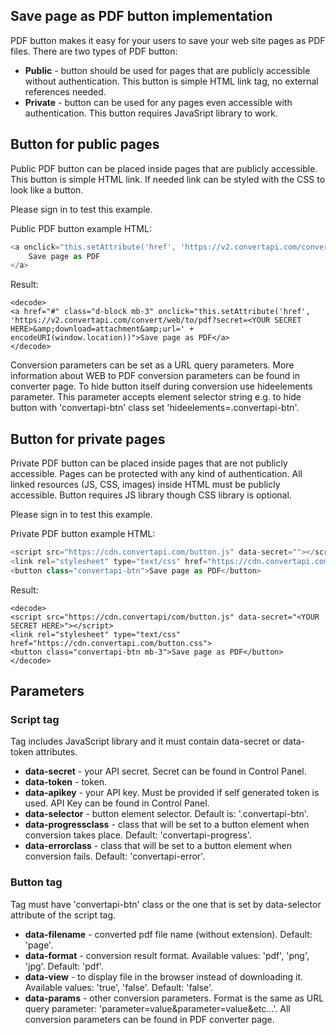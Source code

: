 ## Save page as PDF button implementation

PDF button makes it easy for your users to save your web site pages as PDF files. There are two types of PDF button:
  
- **Public** - button should be used for pages that are publicly accessible without authentication. This button is simple HTML link tag, no external references needed.
- **Private** - button can be used for any pages even accessible with authentication. This button requires JavaSript library to work.

## Button for public pages

Public PDF button can be placed inside pages that are publicly accessible. This button is simple HTML link. If needed link can be styled with the CSS to look like a button.

Please sign in to test this example.

Public PDF button example HTML:

```javascript
<a onclick="this.setAttribute('href', 'https://v2.convertapi.com/convert/web/to/pdf?secret=<YOUR SECRET HERE>&download=attachment&url=' + encodeURI(window.location))" href="#">
    Save page as PDF
</a>
```
Result:

```
<decode>
<a href="#" class="d-block mb-3" onclick="this.setAttribute('href', 'https://v2.convertapi.com/convert/web/to/pdf?secret=<YOUR SECRET HERE>&amp;download=attachment&amp;url=' + encodeURI(window.location))">Save page as PDF</a>
</decode>
```
  

Conversion parameters can be set as a URL query parameters. More information about WEB to PDF conversion parameters can be found in converter page. To hide button itself during conversion use hideelements parameter. This parameter accepts element selector string e.g. to hide button with 'convertapi-btn' class set 'hideelements=.convertapi-btn'.

## Button for private pages

Private PDF button can be placed inside pages that are not publicly accessible. Pages can be protected with any kind of authentication. All linked resources (JS, CSS, images) inside HTML must be publicly accessible. Button requires JS library though CSS library is optional.

Please sign in to test this example.

Private PDF button example HTML:

```javascript
<script src="https://cdn.convertapi.com/button.js" data-secret=""></script>
<link rel="stylesheet" type="text/css" href="https://cdn.convertapi.com/button.css">
<button class="convertapi-btn">Save page as PDF</button>
```
Result:

```
<decode>
<script src="https://cdn.convertapi/com/button.js" data-secret="<YOUR SECRET HERE>"></script>
<link rel="stylesheet" type="text/css" href="https://cdn.convertapi.com/button.css">
<button class="convertapi-btn mb-3">Save page as PDF</button>
</decode>
```
  

## Parameters

### Script tag

Tag includes JavaScript library and it must contain data-secret or data-token attributes.

- **data-secret** - your API secret. Secret can be found in Control Panel.
- **data-token** - token.
- **data-apikey** - your API key. Must be provided if self generated token is used. API Key can be found in Control Panel.
- **data-selector** - button element selector. Default is: '.convertapi-btn'.
- **data-progressclass** - class that will be set to a button element when conversion takes place. Default: 'convertapi-progress'.
- **data-errorclass** - class that will be set to a button element when conversion fails. Default: 'convertapi-error'.

### Button tag

Tag must have 'convertapi-btn' class or the one that is set by data-selector attribute of the script tag.

- **data-filename** - converted pdf file name (without extension). Default: 'page'.
- **data-format** - conversion result format. Available values: 'pdf', 'png', 'jpg'. Default: 'pdf'.
- **data-view** - to display file in the browser instead of downloading it. Available values: 'true', 'false'. Default: 'false'.
- **data-params** - other conversion parameters. Format is the same as URL query parameter: 'parameter=value&parameter=value&etc...'. All conversion parameters can be found in PDF converter page.

